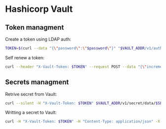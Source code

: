 # Hashicorp Vault

## Token managment

Create a token using LDAP auth:

```bash
TOKEN=$(curl --data "{\"password\":\"$password\"}" "$VAULT_ADDR/v1/auth/ldap/login/$username" | jq -r '.auth.client_token')
```

Self renew a token:

```bash
curl --header "X-Vault-Token: $TOKEN" --request POST --data "{\"increment\": \"100h\"}" $VAULT_ADDR/v1/auth/token/renew-self
```

## Secrets managment

Retrive secret from Vault:

```bash
curl --silent -H "X-Vault-Token: $TOKEN" $VAULT_ADDR/v1/secret/data/$SECRET_PATH | jq
```

Writting a secret to Vault:

```bash
curl -H "X-Vault-Token: $TOKEN" -H "Content-Type: application/json" -X POST -d '{"value":"bar"}' $VAULT_ADDR/v1/$SECRET_PATH
```
